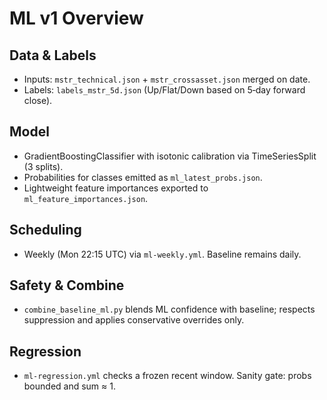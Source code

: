 ML v1 Overview
==============

Data & Labels
-------------
- Inputs: `mstr_technical.json` + `mstr_crossasset.json` merged on date.
- Labels: `labels_mstr_5d.json` (Up/Flat/Down based on 5‑day forward close).

Model
-----
- GradientBoostingClassifier with isotonic calibration via TimeSeriesSplit (3 splits).
- Probabilities for classes emitted as `ml_latest_probs.json`.
- Lightweight feature importances exported to `ml_feature_importances.json`.

Scheduling
----------
- Weekly (Mon 22:15 UTC) via `ml-weekly.yml`. Baseline remains daily.

Safety & Combine
----------------
- `combine_baseline_ml.py` blends ML confidence with baseline; respects suppression and applies conservative overrides only.

Regression
----------
- `ml-regression.yml` checks a frozen recent window. Sanity gate: probs bounded and sum ≈ 1.


